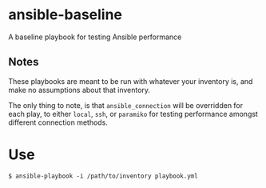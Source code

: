 # ansible-baseline
A baseline playbook for testing Ansible performance

## Notes

These playbooks are meant to be run with whatever your inventory is, and make no assumptions about that inventory.

The only thing to note, is that `ansible_connection` will be overridden for each play, to either `local`, `ssh`, or `paramiko` for testing performance amongst different connection methods.

# Use

```
$ ansible-playbook -i /path/to/inventory playbook.yml
```

